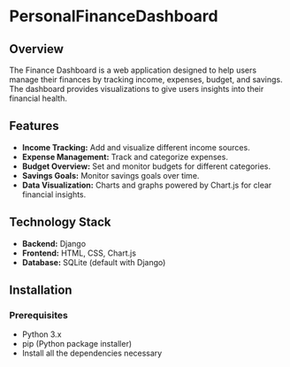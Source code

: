 # PersonalFinanceDashboard
## Overview

The Finance Dashboard is a web application designed to help users manage their finances by tracking income, expenses, budget, and savings. The dashboard provides visualizations to give users insights into their financial health.
## Features

- **Income Tracking:** Add and visualize different income sources.
- **Expense Management:** Track and categorize expenses.
- **Budget Overview:** Set and monitor budgets for different categories.
- **Savings Goals:** Monitor savings goals over time.
- **Data Visualization:** Charts and graphs powered by Chart.js for clear financial insights.

## Technology Stack

- **Backend:** Django
- **Frontend:** HTML, CSS, Chart.js
- **Database:** SQLite (default with Django)
## Installation

### Prerequisites

- Python 3.x
- pip (Python package installer)
- Install all the dependencies necessary

